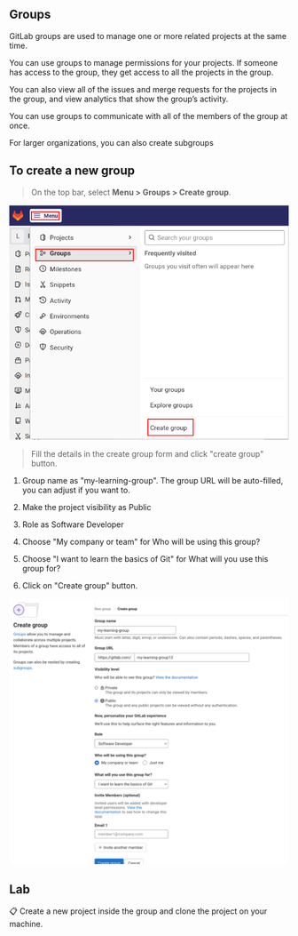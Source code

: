 ## Groups

GitLab groups are used to manage one or more related projects at the same time.

You can use groups to manage permissions for your projects. If someone has access to the group, they get access to all the projects in the group.

You can also view all of the issues and merge requests for the projects in the group, and view analytics that show the group’s activity.

You can use groups to communicate with all of the members of the group at once.

For larger organizations, you can also create subgroups

## To create a new group
> On the top bar, select **Menu > Groups > Create group**.

![](/imgs/groups-1.png)

> Fill the details in the create group form and click "create group" button.

1. Group name as "my-learning-group". The group URL will be auto-filled, you can adjust if you want to.

2. Make the project visibility as Public
3. Role as Software Developer
4. Choose "My company or team" for Who will be using this group?
5. Choose "I want to learn the basics of Git" for What will you use this group for?
6. Click on "Create group" button.

![](/imgs/create-group.png)

## Lab

📋 Create a new project inside the group and clone the project on your machine.

